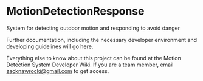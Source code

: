 # MotionDetectionResponse
System for detecting outdoor motion and responding to avoid danger

Further documentation, including the necessary developer environment and developing guidelines will go here.

Everything else to know about this project can be found at the Motion Detection System Developer Wiki. If you are a team member,
email zacknawrocki@gmail.com to get access.
